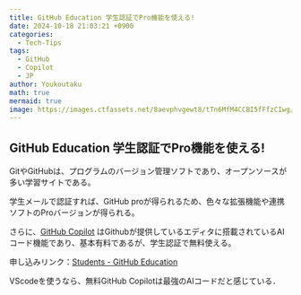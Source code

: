 ```yaml
---
title: GitHub Education 学生認証でPro機能を使える!
date: 2024-10-18 21:03:21 +0900
categories:
  - Tech-Tips
tags:
  - GitHub
  - Copilot
  - JP
author: Youkoutaku
math: true
mermaid: true
image: https://images.ctfassets.net/8aevphvgewt8/tTn6MfM4CCBI5fFfzCIwg/4046591b58bfcdb3eaaf91fff7ed9979/codespaces.png
---
```


## GitHub Education 学生認証でPro機能を使える!

GitやGitHubは、プログラムのバージョン管理ソフトであり、オープンソースが多い学習サイトである。

学生メールで認証すれば、GitHub proが得られるため、色々な拡張機能や連携ソフトのProバージョンが得られる。

さらに、[GitHub Copilot](https://github.com/features/copilot) はGithubが提供しているエディタに搭載されているAIコード機能であり、基本有料であるが、学生認証で無料使える。

申し込みリンク：[Students - GitHub Education](https://github.com/education/students/)

 VScodeを使うなら、無料GitHub Copilotは最強のAIコードだと感じている．
